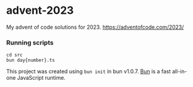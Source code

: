 # advent-2023
My advent of code solutions for 2023. https://adventofcode.com/2023/

### Running scripts

```
cd src
bun day{number}.ts
```

This project was created using `bun init` in bun v1.0.7. [Bun](https://bun.sh) is a fast all-in-one JavaScript runtime.
